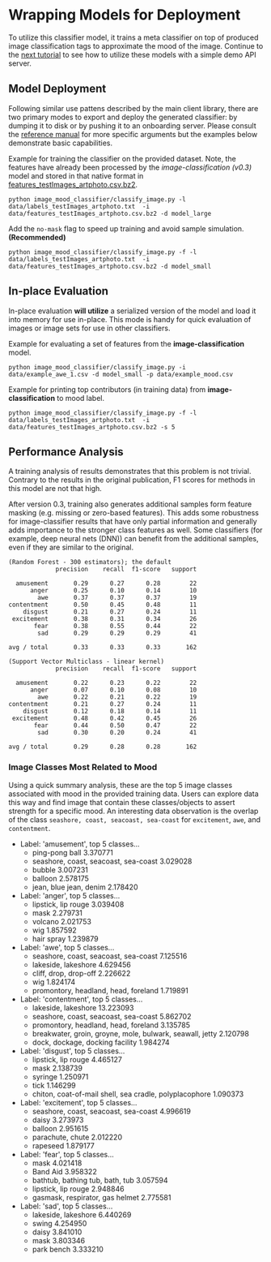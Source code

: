 <!---
.. ===============LICENSE_START=======================================================
.. Acumos CC-BY-4.0
.. ===================================================================================
.. Copyright (C) 2017-2018 AT&T Intellectual Property & Tech Mahindra. All rights reserved.
.. ===================================================================================
.. This Acumos documentation file is distributed by AT&T and Tech Mahindra
.. under the Creative Commons Attribution 4.0 International License (the "License");
.. you may not use this file except in compliance with the License.
.. You may obtain a copy of the License at
..
.. http://creativecommons.org/licenses/by/4.0
..
.. This file is distributed on an "AS IS" BASIS,
.. WITHOUT WARRANTIES OR CONDITIONS OF ANY KIND, either express or implied.
.. See the License for the specific language governing permissions and
.. limitations under the License.
.. ===============LICENSE_END=========================================================
-->

# Wrapping Models for Deployment
To utilize this classifier model, it trains a meta classifier on top of
produced image classification tags to approximate the mood of the image.
Continue to the [next tutorial](lesson2.md)
to see how to utilize these models with a simple demo API server.


## Model Deployment
Following similar use pattens described by the main client library, there are
two primary modes to export and deploy the generated classifier: by dumping
it to disk or by pushing it to an onboarding server.  Please consult the
[reference manual](../image-classification.md#usage) for more specific arguments
but the examples below demonstrate basic capabilities.

Example for training the classifier on the provided dataset. Note, the
features have already been processed by the *image-classification (v0.3)*
model and stored in that native format in [features_testImages_artphoto.csv.bz2](data/features_testImages_artphoto.csv.bz2).
```
python image_mood_classifier/classify_image.py -l data/labels_testImages_artphoto.txt  -i data/features_testImages_artphoto.csv.bz2 -d model_large
```

Add the `no-mask` flag to speed up training and avoid sample simulation. **(Recommended)**
```
python image_mood_classifier/classify_image.py -f -l data/labels_testImages_artphoto.txt  -i data/features_testImages_artphoto.csv.bz2 -d model_small
```

## In-place Evaluation
In-place evaluation **will utilize** a serialized version of the model and load
it into memory for use in-place.  This mode is handy for quick
evaluation of images or image sets for use in other classifiers.

Example for evaluating a set of features from the **image-classification**
model.
```
python image_mood_classifier/classify_image.py -i data/example_awe_1.csv -d model_small -p data/example_mood.csv
```

Example for printing top contributors (in training data) from **image-classification** to mood label.
```
python image_mood_classifier/classify_image.py -f -l data/labels_testImages_artphoto.txt  -i data/features_testImages_artphoto.csv.bz2 -s 5
```


## Performance Analysis
A training analysis of results demonstrates that this problem is not trivial.
Contrary to the results in the original publication, F1 scores for
methods in this model are not that high.

After version 0.3, training also generates additional samples form
feature masking (e.g. missing or zero-based features).  This adds some
robustness for image-classifier results that have only partial information
and generally adds importance to the stronger class features as well.
Some classifiers (for example, deep neural nets (DNN)) can benefit from
the additional samples, even if they are similar to the original.

```
(Random Forest - 300 estimators); the default
             precision    recall  f1-score   support

  amusement       0.29      0.27      0.28        22
      anger       0.25      0.10      0.14        10
        awe       0.37      0.37      0.37        19
contentment       0.50      0.45      0.48        11
    disgust       0.21      0.27      0.24        11
 excitement       0.38      0.31      0.34        26
       fear       0.38      0.55      0.44        22
        sad       0.29      0.29      0.29        41

avg / total       0.33      0.33      0.33       162

(Support Vector Multiclass - linear kernel)
             precision    recall  f1-score   support

  amusement       0.22      0.23      0.22        22
      anger       0.07      0.10      0.08        10
        awe       0.22      0.21      0.22        19
contentment       0.21      0.27      0.24        11
    disgust       0.12      0.18      0.14        11
 excitement       0.48      0.42      0.45        26
       fear       0.44      0.50      0.47        22
        sad       0.30      0.20      0.24        41

avg / total       0.29      0.28      0.28       162
```

### Image Classes Most Related to Mood
Using a quick summary analysis, these are the top 5 image classes associated with
mood in the provided training data.  Users can explore data this way and find image
that contain these classes/objects to assert strength for a specific mood.  An
interesting data observation is the overlap of the class `seashore, coast, seacoast, sea-coast` for
`excitement`, `awe`, and `contentment`.

* Label: 'amusement', top 5 classes...
    * ping-pong ball                          3.370771
    * seashore, coast, seacoast, sea-coast    3.029028
    * bubble                                  3.007231
    * balloon                                 2.578175
    * jean, blue jean, denim                  2.178420
* Label: 'anger', top 5 classes...
    * lipstick, lip rouge    3.039408
    * mask                   2.279731
    * volcano                2.021753
    * wig                    1.857592
    * hair spray             1.239879
* Label: 'awe', top 5 classes...
    * seashore, coast, seacoast, sea-coast    7.125516
    * lakeside, lakeshore                     4.629456
    * cliff, drop, drop-off                   2.226622
    * wig                                     1.824174
    * promontory, headland, head, foreland    1.719891
* Label: 'contentment', top 5 classes...
    * lakeside, lakeshore                                         13.223093
    * seashore, coast, seacoast, sea-coast                         5.862702
    * promontory, headland, head, foreland                         3.135785
    * breakwater, groin, groyne, mole, bulwark, seawall, jetty     2.120798
    * dock, dockage, docking facility                              1.984274
* Label: 'disgust', top 5 classes...
    * lipstick, lip rouge                                       4.465127
    * mask                                                      2.138739
    * syringe                                                   1.250971
    * tick                                                      1.146299
    * chiton, coat-of-mail shell, sea cradle, polyplacophore    1.090373
* Label: 'excitement', top 5 classes...
    * seashore, coast, seacoast, sea-coast    4.996619
    * daisy                                   3.273973
    * balloon                                 2.951615
    * parachute, chute                        2.012220
    * rapeseed                                1.879177
* Label: 'fear', top 5 classes...
    * mask                               4.021418
    * Band Aid                           3.958322
    * bathtub, bathing tub, bath, tub    3.057594
    * lipstick, lip rouge                2.948846
    * gasmask, respirator, gas helmet    2.775581
* Label: 'sad', top 5 classes...
    * lakeside, lakeshore    6.440269
    * swing                  4.254950
    * daisy                  3.841010
    * mask                   3.803346
    * park bench             3.333210

